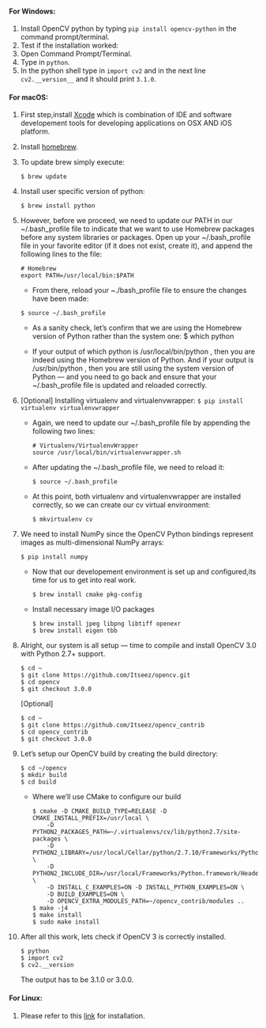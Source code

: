 #### For Windows:
1. Install OpenCV python by typing ```pip install opencv-python``` in the command prompt/terminal.
2. Test if the installation worked:
  1. Open Command Prompt/Terminal.
  2. Type in ```python```.
  3. In the python shell type in ```import cv2``` and in the next line ```cv2.__version__``` and it should print ```3.1.0```.

#### For macOS:
1. First step,install [Xcode](https://developer.apple.com/xcode/) which is combination of IDE and software developement tools for developing applications on OSX AND iOS platform.
2. Install [homebrew](http://brew.sh/).
3. To update brew simply execute: 

	```
	$ brew update
	```

4. Install user specific version of python: 

	```
	$ brew install python
	```

5. However, before we proceed, we need to update our PATH  in our ~/.bash_profile  file to indicate that we want to use Homebrew packages before any system libraries or packages. Open up your ~/.bash_profile  file in your favorite editor (if it does not exist, create it), and append the following lines to the file:
	```
	# Homebrew
	export PATH=/usr/local/bin:$PATH
	```
	* From there, reload your ~./bash_profile  file to ensure the changes have been made: 
	```
	$ source ~/.bash_profile
	```
	* As a sanity check, let’s confirm that we are using the Homebrew version of Python rather than the system one:
		$ which python

	* If your output of which python  is /usr/local/bin/python , then you are indeed using the Homebrew version of Python. And if your  output is /usr/bin/python , then you are still using the system version of Python — and you need to go back and ensure that your ~/.bash_profile  file is updated and reloaded correctly.
6. [Optional] Installing virtualenv and virtualenvwrapper: ```$ pip install virtualenv virtualenvwrapper```
	* Again, we need to update our ~/.bash_profile  file by appending the following two lines:
		```
		# Virtualenv/VirtualenvWrapper
		source /usr/local/bin/virtualenvwrapper.sh
		```
	* After updating the ~/.bash_profile  file, we need to reload it:
		```
		$ source ~/.bash_profile
		```
	* At this point, both virtualenv  and virtualenvwrapper  are installed correctly, so we can create our cv  virtual environment:
		```
		$ mkvirtualenv cv
		```
7. We need to install NumPy since the OpenCV Python bindings represent images as multi-dimensional NumPy arrays:

	```
	$ pip install numpy
	```
	
	* Now that our developement environment is set up and configured,its time for us to get into real work.
	
		```
		$ brew install cmake pkg-config
		```
		
	* Install necessary image I/O packages
	
		```
		$ brew install jpeg libpng libtiff openexr
		$ brew install eigen tbb
		```
		
8. Alright, our system is all setup — time to compile and install OpenCV 3.0 with Python 2.7+ support.

	```
	$ cd ~
	$ git clone https://github.com/Itseez/opencv.git
	$ cd opencv
	$ git checkout 3.0.0
	```

    [Optional]	
    
	```
	$ cd ~
	$ git clone https://github.com/Itseez/opencv_contrib
	$ cd opencv_contrib
	$ git checkout 3.0.0
	```
	
9. Let’s setup our OpenCV build by creating the build  directory:

	```
	$ cd ~/opencv
	$ mkdir build
	$ cd build
	```
	
	* Where we’ll use CMake to configure our build
	
		```
		$ cmake -D CMAKE_BUILD_TYPE=RELEASE -D CMAKE_INSTALL_PREFIX=/usr/local \
			-D PYTHON2_PACKAGES_PATH=~/.virtualenvs/cv/lib/python2.7/site-packages \
			-D PYTHON2_LIBRARY=/usr/local/Cellar/python/2.7.10/Frameworks/Python.framework/Versions/2.7/bin \
			-D PYTHON2_INCLUDE_DIR=/usr/local/Frameworks/Python.framework/Headers \
			-D INSTALL_C_EXAMPLES=ON -D INSTALL_PYTHON_EXAMPLES=ON \
			-D BUILD_EXAMPLES=ON \
			-D OPENCV_EXTRA_MODULES_PATH=~/opencv_contrib/modules ..
		$ make -j4
		$ make install
		$ sudo make install
		```
		
10. After all this work, lets check if OpenCV 3 is correctly installed.

	```
	$ python
	$ import cv2
	$ cv2.__version
	```
	
	The output has to be 3.1.0 or 3.0.0.
				
	
#### For Linux:
1. Please refer to this [link](http://www.pyimagesearch.com/2015/06/22/install-opencv-3-0-and-python-2-7-on-ubuntu/) for installation.